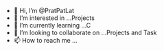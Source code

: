 - 👋 Hi, I’m @PratPatLat
- 👀 I’m interested in ...Projects
- 🌱 I’m currently learning ...C
- 💞️ I’m looking to collaborate on ...Projects and Task
- 📫 How to reach me ...

<!---
PratPatLat/PratPatLat is a ✨ special ✨ repository because its `README.md` (this file) appears on your GitHub profile.
You can click the Preview link to take a look at your changes.
--->
